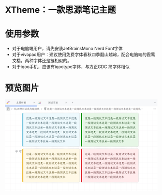 # XTheme：一款思源笔记主题

# 使用参数

- 对于电脑端用户，请先安装JetBrainsMono Nerd Font字体
- 对于vivopad用户：建议使用免费字体春秋四季翻山越岭，配合电脑端的霞鹜文楷，两种字体还是挺相似的。
- 对于iqoo手机，应该有iqootype字体，与方正GDC 简字体相似

# 预览图片

![主题预览图片](./preview.png "主题预览图片")